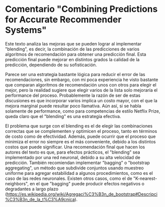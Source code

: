# Comentario "Combining Predictions for Accurate Recommender Systems"

Este texto analiza las mejoras que se pueden lograr al implementar "blending", es decir, la combinación de las predicciones de varios algoritmos de recomendación para obtener una predicción final. Esta predicción final puede mejorar en distintos grados la calidad de la predicción, dependiendo de su sofisticación.

Parece ser una estrategia bastante lógica para reducir el error de las recomendaciones, sin embargo, con mi poca experiencia he visto bastante que comparan algoritmos de recomendación unos con otros para elegir el mejor, pero la realidad sugiere que elegir varios de la lista solo mejoraría el performance del proceso. Probablemente la razón de ser de estas discusiones es que incorporar varios implica un costo mayor, con el que la mejora marginal puede resultar poco llamativa. Aún así, si se habla solamente de performance, como para competencias de estilo Netflix Prize, queda claro que el "blending" es una estrategia efectiva.

El problema que surge con el blending es el de elegir las combinaciones correctas que se complementen y optimicen el proceso, tanto en términos de costo como de efectividad. Además, puede ocurrir que el proceso que minimiza el error no siempre es el más conveniente, debido a los distintos costos que puede significar. Una recomendación final que hacen los autores del texto es que, para efectos prácticos, el "blending" sea implementado por una red neuronal, debido a su alta velocidad de predicción. También recomiendan implementar "bagging" o "bootstrap aggregating", un método que subdivide conjuntos usando muestreo uniforme para agregar estabilidad a algunos procedimientos, como es el caso de las redes neuronales. Existen otros casos, como el de "K-nearest-neighbors", en el que "bagging" puede producir efectos negativos o degradantes a largo plazo (https://es.wikipedia.org/wiki/Agregaci%C3%B3n_de_bootstrap#Descripci%C3%B3n_de_la_t%C3%A9cnica).

